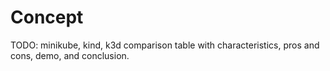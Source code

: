 # Concept

TODO: minikube, kind, k3d comparison table with characteristics, pros and cons, demo, and conclusion.
